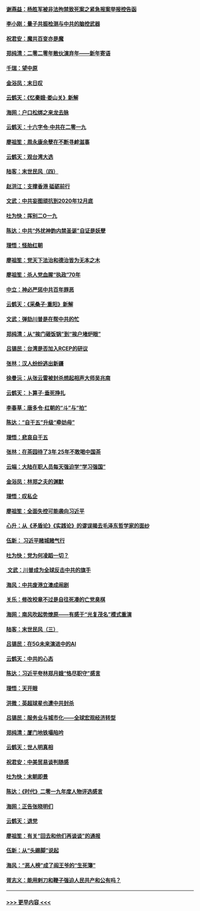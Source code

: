 #### [谢燕益：杨胜军被非法拘禁致死案之紧急报案举报控告函](../pages/nsc993/n11756134.md?t=01020411) 
#### [李小刚：量子共振检测与中共的脑控武器](../pages/nsc993/n11754518.md?t=01020411) 
#### [祝君安：魔共百变亦是魔](../pages/nsc993/n11754469.md?t=01020411) 
#### [郑纯清：二零二零年散伙演弃年——新年寄语](../pages/nsc993/n11754195.md?t=01020411) 
#### [千瑞：望中原](../pages/nsc993/n11754159.md?t=01020411) 
#### [金浴凤：末日叹](../pages/nsc993/n11752359.md?t=01020411) 
#### [云鹤天：《忆秦娥‧娄山关》新解](../pages/nsc993/n11752348.md?t=01020411) 
#### [海网：户口松绑之来龙去脉](../pages/nsc993/n11752328.md?t=01020411) 
#### [云鹤天：十六字令‧中共在二零一九](../pages/nsc993/n11752305.md?t=01020411) 
#### [廖祖笙：周永康余孽在不断寻衅滋事](../pages/nsc993/n11751013.md?t=01020411) 
#### [云鹤天：观台湾大选](../pages/nsc993/n11751007.md?t=01020411) 
#### [陆客：末世民风（四）](../pages/nsc993/n11749203.md?t=01020411) 
#### [赵洪江：支撑香港 砥砺前行](../pages/nsc993/n11748482.md?t=01020411) 
#### [文武：中共妄图顽抗到2020年12月底](../pages/nsc993/n11748446.md?t=01020411) 
#### [吐为快：挥别二O一九](../pages/nsc993/n11748411.md?t=01020411) 
#### [陈达：中共“外扰神韵内禁圣诞”自证是妖孽](../pages/nsc993/n11748226.md?t=01020411) 
#### [理悟：怪胎红朝](../pages/nsc993/n11748206.md?t=01020411) 
#### [廖祖笙：党天下法治和德治皆为无本之木](../pages/nsc993/n11748135.md?t=01020411) 
#### [廖祖笙：杀人党血腥“执政”70年](../pages/nsc993/n11745144.md?t=01020411) 
#### [中立：神必严惩中共百年罪恶](../pages/nsc993/n11744970.md?t=01020411) 
#### [云鹤天：《采桑子‧重阳》新解](../pages/nsc993/n11744948.md?t=01020411) 
#### [文武：弹劾川普是在帮中共的忙](../pages/nsc993/n11744758.md?t=01020411) 
#### [郑纯清：从“挨门砸饭锅”到“挨户堵炉眼”](../pages/nsc993/n11744745.md?t=01020411) 
#### [吕锡民：台湾是否加入RCEP的研议](../pages/nsc993/n11744701.md?t=01020411) 
#### [张林：汉人纷纷逃出新疆](../pages/nsc993/n11743530.md?t=01020411) 
#### [徐曼沅：从张云雷被封杀想起相声大师吴兆南](../pages/nsc993/n11741816.md?t=01020411) 
#### [云鹤天：卜算子‧垂死挣扎](../pages/nsc993/n11739956.md?t=01020411) 
#### [李春草：唐多令‧红朝的“斗”与“拍”](../pages/nsc993/n11739830.md?t=01020411) 
#### [陈达：“自干五”升级“牵妨母”](../pages/nsc993/n11739724.md?t=01020411) 
#### [理悟：悲哀自干五](../pages/nsc993/n11739547.md?t=01020411) 
#### [张林：在茶园待了3年 25年不敢喝中国茶](../pages/nsc993/n11739240.md?t=01020411) 
#### [云端：大陆在职人员每天强迫学“学习强国”](../pages/nsc993/n11738735.md?t=01020411) 
#### [金浴凤：林郑之夫的渊默](../pages/nsc993/n11737735.md?t=01020411) 
#### [理悟：叹私企](../pages/nsc993/n11737715.md?t=01020411) 
#### [廖祖笙：全面失控可能袭向习近平](../pages/nsc993/n11737704.md?t=01020411) 
#### [心升：从《矛盾论》《实践论》的谬误揭去毛泽东哲学家的面纱](../pages/nsc993/n11736962.md?t=01020411) 
#### [伍新： 习近平赌城赌气行](../pages/nsc993/n11736929.md?t=01020411) 
#### [吐为快：党为何凌蹈一切？](../pages/nsc993/n11736915.md?t=01020411) 
#### [ 文武：川普成为全球反击中共的旗手](../pages/nsc993/n11736882.md?t=01020411) 
#### [海风：中共废港立澳成闹剧](../pages/nsc993/n11735857.md?t=01020411) 
#### [关乐：修改校章不过是自往死凑的亡党臭棋](../pages/nsc993/n11735097.md?t=01020411) 
#### [海网：南风吹起势燎原——有感于“光复茂名”模式重演](../pages/nsc993/n11732308.md?t=01020411) 
#### [陆客：末世民风（三）](../pages/nsc993/n11732211.md?t=01020411) 
#### [吕锡民：在5G未来演进中的AI](../pages/nsc993/n11730010.md?t=01020411) 
#### [云鹤天：中共的心态](../pages/nsc993/n11729906.md?t=01020411) 
#### [陈达：习近平夸林郑月娥“恪尽职守”感言](../pages/nsc993/n11729881.md?t=01020411) 
#### [理悟：天开眼](../pages/nsc993/n11729699.md?t=01020411) 
#### [洪微：英超球星也遭中共封杀](../pages/nsc993/n11727243.md?t=01020411) 
#### [吕锡民：服务业与城市化——全球宏观经济转型](../pages/nsc993/n11725845.md?t=01020411) 
#### [郑纯清：厦门地铁塌陷吟](../pages/nsc993/n11725813.md?t=01020411) 
#### [云鹤天：世人明真相](../pages/nsc993/n11725621.md?t=01020411) 
#### [祝君安：中美贸易谈判随感](../pages/nsc993/n11725609.md?t=01020411) 
#### [吐为快：末朝即景](../pages/nsc993/n11723365.md?t=01020411) 
#### [陈达：《时代》二零一九年度人物评选感言](../pages/nsc993/n11723337.md?t=01020411) 
#### [海网：正告张晓明们](../pages/nsc993/n11723228.md?t=01020411) 
#### [云鹤天：退党](../pages/nsc993/n11723056.md?t=01020411) 
#### [廖祖笙：有关“回去和他们再谈谈”的通报](../pages/nsc993/n11722442.md?t=01020411) 
#### [伍新：从“头踢脚”说起](../pages/nsc993/n11722429.md?t=01020411) 
#### [海风：“恶人榜”成了阎王爷的“生死簿”](../pages/nsc993/n11722272.md?t=01020411) 
#### [胥志义：能用剌刀和鞭子强迫人民共产和公有吗？](../pages/nsc993/n11720569.md?t=01020411) 

----
#### [ >>> 更早内容 <<< ](../indexes/nsc993-earlier.md)
